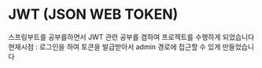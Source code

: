 # JWT (JSON WEB TOKEN) <br>
스프링부트를 공부를하면서 JWT 관련 공부를 겸하여 프로젝트를 수행하게 되었습니다 <br>
현재시점 : 로그인을 하여 토큰을 발급받아서 admin 경로에 접근할 수 있게 만들었습니다

